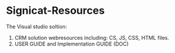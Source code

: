 # Signicat-Resources
The Visual studio soltion:

1. CRM solution webresources including: CS, JS, CSS, HTML files.
2. USER GUIDE and Implementation GUIDE (DOC)
